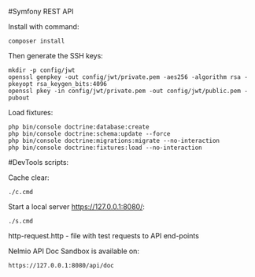 #Symfony REST API 

Install with command: 

    composer install

Then generate the SSH keys:

    mkdir -p config/jwt
    openssl genpkey -out config/jwt/private.pem -aes256 -algorithm rsa -pkeyopt rsa_keygen_bits:4096
    openssl pkey -in config/jwt/private.pem -out config/jwt/public.pem -pubout

Load fixtures:

    php bin/console doctrine:database:create
    php bin/console doctrine:schema:update --force
    php bin/console doctrine:migrations:migrate --no-interaction
    php bin/console doctrine:fixtures:load --no-interaction


#DevTools scripts:

Cache clear:
    
    ./c.cmd 

Start a local server https://127.0.0.1:8080/:

    ./s.cmd

http-request.http - file with test requests to API end-points

Nelmio API Doc Sandbox is available on: 

    https://127.0.0.1:8080/api/doc
